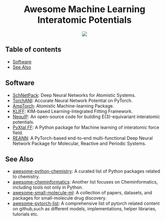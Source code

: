 <div align="center">
    <h1>Awesome Machine Learning Interatomic Potentials</h1>
    <a href="https://github.com/sindresorhus/awesome"><img src="https://cdn.rawgit.com/sindresorhus/awesome/d7305f38d29fed78fa85652e3a63e154dd8e8829/media/badge.svg"/></a>
</div>


## Table of contents

- [Software](#software)
- [See Also](#see-also)


## Software

- [SchNetPack](https://github.com/atomistic-machine-learning/schnetpack): Deep Neural Networks for Atomistic Systems.  
- [TorchANI](https://github.com/aiqm/torchani): Accurate Neural Network Potential on PyTorch.
- [AmpTorch](https://github.com/ulissigroup/amptorch): Atomistic Machine-learning Package.
- [KLIFF](https://github.com/openkim/kliff): KIM-based Learning-Integrated Fitting Framework.
- [NequIP](https://github.com/mir-group/nequip): An open-source code for building E(3)-equivariant interatomic potentials. 
- [PyXtal FF](https://github.com/qzhu2017/pyxtal_ff): A Python package for Machine learning of interatomic force field. 
- [REANN](https://github.com/zhangylch/REANN): A PyTorch-based end-to-end multi-functional Deep Neural Network Package for Molecular, Reactive and Periodic Systems.



## See Also

- [awesome-python-chemistry](https://github.com/lmmentel/awesome-python-chemistry): A curated list of Python packages related to chemistry.
- [awesome-cheminformatics](https://github.com/hsiaoyi0504/awesome-cheminformatics): Another list focuses on Cheminformatics, including tools not only in Python.
- [awesome-small-molecule-ml](https://github.com/benb111/awesome-small-molecule-ml): A collection of papers, datasets, and packages for small-molecule drug discovery.
- [awesome-pytorch-list](https://github.com/bharathgs/Awesome-pytorch-list): A comprehensive list of pytorch related content on github,such as different models, implementations, helper libraries, tutorials etc.
